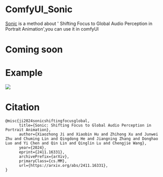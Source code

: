 # ComfyUI_Sonic
[Sonic](https://github.com/jixiaozhong/Sonic) is a method about ' Shifting Focus to Global Audio Perception in Portrait Animation',you can use it in comfyUI

# Coming soon

# Example
![](https://github.com/smthemex/ComfyUI_Sonic/blob/main/example.png)


# Citation
```
@misc{ji2024sonicshiftingfocusglobal,
      title={Sonic: Shifting Focus to Global Audio Perception in Portrait Animation}, 
      author={Xiaozhong Ji and Xiaobin Hu and Zhihong Xu and Junwei Zhu and Chuming Lin and Qingdong He and Jiangning Zhang and Donghao Luo and Yi Chen and Qin Lin and Qinglin Lu and Chengjie Wang},
      year={2024},
      eprint={2411.16331},
      archivePrefix={arXiv},
      primaryClass={cs.MM},
      url={https://arxiv.org/abs/2411.16331}, 
}
```
